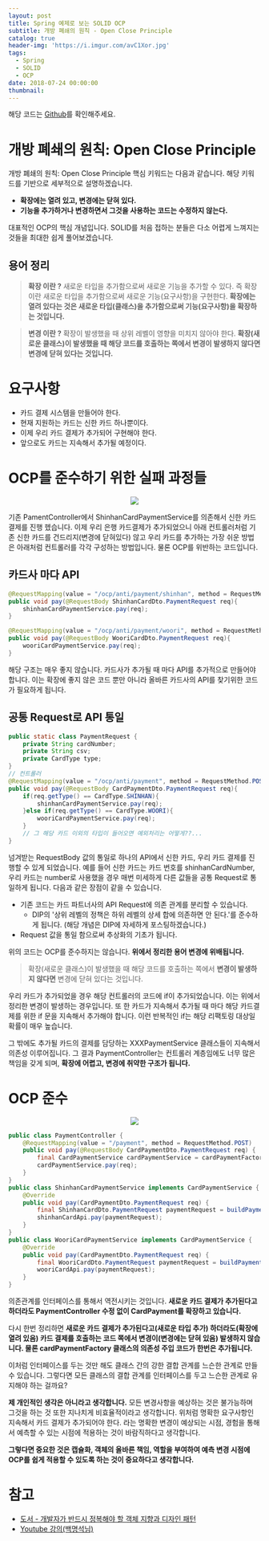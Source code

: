 ```yaml
---
layout: post
title: Spring 예제로 보는 SOLID OCP
subtitle: 개방 폐쇄의 원칙 - Open Close Principle
catalog: true
header-img: 'https://i.imgur.com/avC1Xor.jpg'
tags:
  - Spring
  - SOLID
  - OCP
date: 2018-07-24 00:00:00
thumbnail:
---
```


해당 코드는 [Github](https://github.com/cheese10yun/spring-SOLID)를 확인해주세요.
# 개방 폐쇄의 원칙: Open Close Principle

개방 폐쇄의 원칙: Open Close Principle 핵심 키워드는 다음과 같습니다. 해당 키워드를 기반으로 세부적으로 설명하겠습니다. 

* **확장에는 열려 있고, 변경에는 닫혀 있다.**
* **기능을 추가하거나 변경하면서 그것을 사용하는 코드는 수정하지 않는다.**

대표적인 OCP의 핵심 개념입니다. SOLID를 처음 접하는 분들은 다소 어렵게 느껴지는 것들을 최대한 쉽게 풀어보겠습니다.


## 용어 정리
> **확장 이란 ?**
>새로운 타입을 추가함으로써 새로운 기능을 추가할 수 있다. 즉 확장이란 새로운 타입을 추가함으로써 새로운 기능(요구사항)을 구현한다. **확장에는 열려 있다는 것은 새로운 타입(클래스)을 추가함으로써 기능(요구사항)을 확장하는 것입니다.**

> **변경 이란 ?**
> 확장이 발생했을 때 상위 레벨이 영향을 미치지 않아야 한다. **확장(새로운 클래스)이 발생했을 때 해당 코드를 호출하는 쪽에서 변경이 발생하지 않다면 변경에 닫혀 있다는 것입니다.**

# 요구사항
* 카드 결제 시스템을 만들어야 한다.
* 현재 지원하는 카드는 신한 카드 하나뿐이다.
* 이제 우리 카드 결제가 추가되어 구현해야 한다.
* 앞으로도 카드는 지속해서 추가될 예정이다.


# OCP를 준수하기 위한 실패 과정들
<p align="center">
    <img src="https://i.imgur.com/a21midG.png">
</p>

기존 PamentController에서 ShinhanCardPaymentService를 의존해서 신한 카드 결제를 진행 헸습니다. 이제 우리 은행 카드결제가 추가되었으니 아래 컨트롤러처럼 기존 신한 카드를 건드리지(변경에 닫혀있다) 않고 우리 카드를 추가하는 가장 쉬운 방법은 아래처럼 컨트롤러를 각각 구성하는 방법입니다. 물론 OCP를 위반하는 코드입니다.

## 카드사 마다 API

```java
@RequestMapping(value = "/ocp/anti/payment/shinhan", method = RequestMethod.POST)
public void pay(@RequestBody ShinhanCardDto.PaymentRequest req){
    shinhanCardPaymentService.pay(req);
}

@RequestMapping(value = "/ocp/anti/payment/woori", method = RequestMethod.POST)
public void pay(@RequestBody WooriCardDto.PaymentRequest req){
    wooriCardPaymentService.pay(req);
}
```
해당 구조는 매우 좋지 않습니다. 카드사가 추가될 때 마다 API를 추가적으로 만들어야 합니다. 이는 확장에 좋지 않은 코드 뿐만 아니라 올바른 카드사의 API를 찾기위한 코드가 필요하게 됩니다.


## 공통 Request로 API 통일

```java
public static class PaymentRequest {
    private String cardNumber;
    private String csv;
    private CardType type;
}
// 컨트롤러
@RequestMapping(value = "/ocp/anti/payment", method = RequestMethod.POST)
public void pay(@RequestBody CardPaymentDto.PaymentRequest req){
    if(req.getType() == CardType.SHINHAN){
        shinhanCardPaymentService.pay(req);
    }else if(req.getType() == CardType.WOORI){
        wooriCardPaymentService.pay(req);
    }
    // 그 해당 카드 이외의 타입이 들어오면 예외처리는 어떻게??...
}
```
넘겨받는 RequestBody 값의 통일로 하나의 API에서 신한 카드, 우리 카드 결제를 진행할 수 있게 되었습니다. 예를 들어 신한 카드는 카드 번호를 shinhanCardNumber, 우리 카드는 number로 사용했을 경우 매번 미세하게 다른 값들을 공통 Request로 통일하게 됩니다. 다음과 같은 장점이 같을 수 있습니다.


* 기존 코드는 카드 파트너사의 API Request에 의존 관계를 분리할 수 있습니다.
    * DIP의 '상위 레벨의 정책은 하위 레벨의 상세 합에 의존하면 안 된다.'를 준수하게 됩니다. (해당 개념은 DIP에 자세하게 포스팅하겠습니다.)
* Request 값을 통일 함으로써 추상화의 기초가 됩니다.


위의 코드는 OCP를 준수하지는 않습니다. **위에서 정리한 용어 변경에 위배됩니다.** 

> 확장(새로운 클래스)이 발생했을 때 해당 코드를 호출하는 쪽에서 **변경이 발생하지 않다면** 변경에 닫혀 있다는 것입니다.

우리 카드가 추가되었을 경우 해당 컨트롤러의 코드에 if이 추가되었습니다. 이는 위에서 정리한 변경이 발생하는 경우입니다. 또 한 카드가 지속해서 추가될 때 마다 해당 카드결제를 위한 if 문을 지속해서 추가해야 합니다. 이런 반복적인 if는 해당 리팩토링 대상일 확률이 매우 높습니다.

그 밖에도 추가될 카드의 결제를 담당하는 XXXPaymentService 클래스들이 지속해서 의존성 이루어집니다. 그 결과 PaymentController는 컨트롤러 계층임에도 너무 많은 책임을 갖게 되며, **확장에 어렵고, 변경에 취약한 구조가 됩니다.**
 
# OCP 준수

<p align="center">
    <img src="https://i.imgur.com/TdGYl8n.png">
</p>

```java
public class PaymentController {
    @RequestMapping(value = "/payment", method = RequestMethod.POST)
    public void pay(@RequestBody CardPaymentDto.PaymentRequest req) {
        final CardPaymentService cardPaymentService = cardPaymentFactory.getType(req.getType());
        cardPaymentService.pay(req);
    }
}
public class ShinhanCardPaymentService implements CardPaymentService {
    @Override
    public void pay(CardPaymentDto.PaymentRequest req) {
        final ShinhanCardDto.PaymentRequest paymentRequest = buildPayment(req);
        shinhanCardApi.pay(paymentRequest);
    }
}
public class WooriCardPaymentService implements CardPaymentService {    
    @Override
    public void pay(CardPaymentDto.PaymentRequest req) {
        final WooriCardDto.PaymentRequest paymentRequest = buildPayment(req);
        wooriCardApi.pay(paymentRequest);
    }
}
```

의존관계를 인터페이스를 통해서 역전시키는 것입니다. **새로운 카드 결제가 추가된다고 하더라도 PaymentController 수정 없이 CardPayment를 확장하고 있습니다.**

다시 한번 정리하면 **새로운 카드 결제가 추가된다고(새로운 타입 추가) 하더라도(확장에 열려 있음) 카드 결제를 호출하는 코드 쪽에서 변경이(변경에는 닫혀 있음) 발생하지 않습니다. 물론 cardPaymentFactory 클래스의 의존성 주입 코드가 한번은 추가됩니다.**

이처럼 인터페이스를 두는 것만 해도 클래스 간의 강한 결합 관계를 느슨한 관계로 만들 수 있습니다. 그렇다면 모든 클래스의 결합 관계를 인터페이스를 두고 느슨한 관계로 유지해야 하는 걸까요?

**제 개인적인 생각은 아니라고 생각합니다.** 모든 변경사항을 예상하는 것은 불가능하며 그것을 하는 것 또한 지나치게 비효율적이라고 생각합니다. 위처럼 명확한 요구사항인 지속해서 카드 결제가 추가되어야 한다. 라는 명확한 변경이 예상되는 시점, 경험을 통해서 예측할 수 있는 시점에 적용하는 것이 바람직하다고 생각합니다.

**그렇다면 중요한 것은 캡슐화, 객체의 올바른 책임, 역할을 부여하여 예측 변경 시점에 OCP를 쉽게 적용할 수 있도록 하는 것이 중요하다고 생각합니다.**



# 참고
* [도서 - 개발자가 반드시 정복해야 할 객체 지향과 디자인 패턴](http://www.kyobobook.co.kr/product/detailViewKor.laf?ejkGb=KOR&barcode=9788969090010)
* [Youtube 강의(백명석님)](https://www.youtube.com/user/codetemplate/videos)